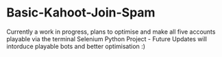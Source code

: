 # Basic-Kahoot-Join-Spam
Currently a work in progress, plans to optimise and make all five accounts playable via the terminal
Selenium Python Project - Future Updates will intorduce playable bots and better optimisation :)
